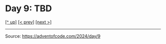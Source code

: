 # Day 9: TBD

[[^ up]](../../README.MD) [[< prev]](../day-08/README.MD) [[next >]](../day-10/README.MD) <!-- [[solution ✨]](./solve.py) -->

<!-- article begin -->

<!-- article end -->

---

Source: https://adventofcode.com/2024/day/9


